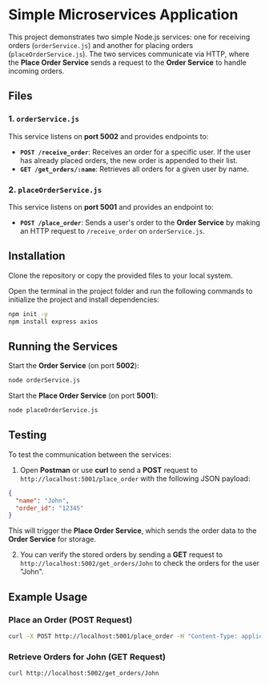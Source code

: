 # Simple Microservices Application

This project demonstrates two simple Node.js services: one for receiving orders (`orderService.js`) and another for placing orders (`placeOrderService.js`). The two services communicate via HTTP, where the **Place Order Service** sends a request to the **Order Service** to handle incoming orders.

## Files

### 1. `orderService.js`
This service listens on **port 5002** and provides endpoints to:
- **`POST /receive_order`**: Receives an order for a specific user. If the user has already placed orders, the new order is appended to their list.
- **`GET /get_orders/:name`**: Retrieves all orders for a given user by name.

### 2. `placeOrderService.js`
This service listens on **port 5001** and provides an endpoint to:
- **`POST /place_order`**: Sends a user's order to the **Order Service** by making an HTTP request to `/receive_order` on `orderService.js`.

## Installation

Clone the repository or copy the provided files to your local system.

Open the terminal in the project folder and run the following commands to initialize the project and install dependencies:

```bash
npm init -y
npm install express axios
```

## Running the Services

Start the **Order Service** (on port **5002**):
```bash
node orderService.js
```

Start the **Place Order Service** (on port **5001**):
```bash
node placeOrderService.js
```

## Testing

To test the communication between the services:

1. Open **Postman** or use **curl** to send a **POST** request to `http://localhost:5001/place_order` with the following JSON payload:

```json
{
  "name": "John",
  "order_id": "12345"
}
```

This will trigger the **Place Order Service**, which sends the order data to the **Order Service** for storage.

2. You can verify the stored orders by sending a **GET** request to `http://localhost:5002/get_orders/John` to check the orders for the user "John".

## Example Usage

### Place an Order (POST Request)
```bash
curl -X POST http://localhost:5001/place_order -H "Content-Type: application/json" -d '{"name": "John", "order_id": "12345"}'
```

### Retrieve Orders for John (GET Request)
```bash
curl http://localhost:5002/get_orders/John
```
